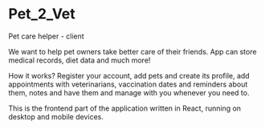 # Pet_2_Vet
Pet care helper - client

We want to help pet owners take better care of  their friends. App can store medical records, diet data and much more!

How it works?
  Register your account, 
  add pets and create its profile, 
  add appointments with veterinarians, vaccination dates and reminders about them, notes and have them and manage with you whenever you need to.
 
This is the frontend part of the application written in React, running on desktop and mobile devices.

<!-- ![alt text](tutaj url do zdjęcia) -->
